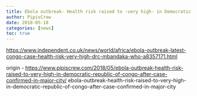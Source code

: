 ```yaml
---
title: Ebola outbreak- Health risk raised to -very high- in Democratic Republic of Congo after case confirmed in major city
author: PipisCrew
date: 2018-05-18
categories: [news]
toc: true
---
```


https://www.independent.co.uk/news/world/africa/ebola-outbreak-latest-congo-case-health-risk-very-high-drc-mbandaka-who-a8357171.html

origin - https://www.pipiscrew.com/2018/05/ebola-outbreak-health-risk-raised-to-very-high-in-democratic-republic-of-congo-after-case-confirmed-in-major-city/ ebola-outbreak-health-risk-raised-to-very-high-in-democratic-republic-of-congo-after-case-confirmed-in-major-city